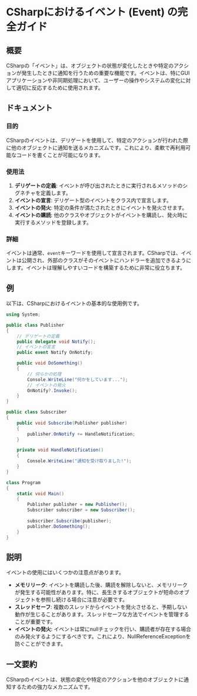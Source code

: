 <!--
Meta Description: # CSharpにおけるイベント (Event) の完全ガイド ## 概要 CSharpの「イベント」は、オブジェクトの状態が変化したときや特定のアクションが発生したときに通知を行うための重要な機能です。イベントは、特にGUIアプリケーションや非同期処理において、ユーザーの操作やシステムの変化に対し...
Meta Keywords: publisher, public, void, subscriber, event
-->

# CSharpにおけるイベント (Event) の完全ガイド

## 概要
CSharpの「イベント」は、オブジェクトの状態が変化したときや特定のアクションが発生したときに通知を行うための重要な機能です。イベントは、特にGUIアプリケーションや非同期処理において、ユーザーの操作やシステムの変化に対して適切に反応するために使用されます。

## ドキュメント
### 目的
CSharpのイベントは、デリゲートを使用して、特定のアクションが行われた際に他のオブジェクトに通知を送るメカニズムです。これにより、柔軟で再利用可能なコードを書くことが可能になります。

### 使用法
1. **デリゲートの定義**: イベントが呼び出されたときに実行されるメソッドのシグネチャを定義します。
2. **イベントの宣言**: デリゲート型のイベントをクラス内で宣言します。
3. **イベントの発火**: 特定の条件が満たされたときにイベントを発火させます。
4. **イベントの購読**: 他のクラスやオブジェクトがイベントを購読し、発火時に実行するメソッドを登録します。

### 詳細
イベントは通常、`event`キーワードを使用して宣言されます。CSharpでは、イベントは公開され、外部のクラスがそのイベントにハンドラーを追加できるようにします。イベントは理解しやすいコードを構築するために非常に役立ちます。

## 例
以下は、CSharpにおけるイベントの基本的な使用例です。

```csharp
using System;

public class Publisher
{
    // デリゲートの定義
    public delegate void Notify();  
    // イベントの宣言
    public event Notify OnNotify; 

    public void DoSomething()
    {
        // 何らかの処理
        Console.WriteLine("何かをしています...");
        // イベントの発火
        OnNotify?.Invoke();
    }
}

public class Subscriber
{
    public void Subscribe(Publisher publisher)
    {
        publisher.OnNotify += HandleNotification;
    }

    private void HandleNotification()
    {
        Console.WriteLine("通知を受け取りました!");
    }
}

class Program
{
    static void Main()
    {
        Publisher publisher = new Publisher();
        Subscriber subscriber = new Subscriber();
        
        subscriber.Subscribe(publisher);
        publisher.DoSomething();
    }
}
```

## 説明
イベントの使用にはいくつかの注意点があります。

- **メモリリーク**: イベントを購読した後、購読を解除しないと、メモリリークが発生する可能性があります。特に、長生きするオブジェクトが短命のオブジェクトを参照し続ける場合に注意が必要です。
- **スレッドセーフ**: 複数のスレッドからイベントを発火させると、予期しない動作が生じることがあります。スレッドセーフな方法でイベントを管理することが重要です。
- **イベントの発火**: イベントは常にnullチェックを行い、購読者が存在する場合のみ発火するようにするべきです。これにより、NullReferenceExceptionを防ぐことができます。

## 一文要約
CSharpのイベントは、状態の変化や特定のアクションを他のオブジェクトに通知するための強力なメカニズムです。